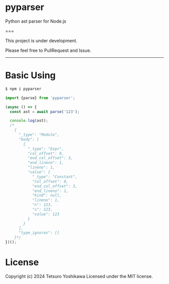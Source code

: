 # pyparser

Python ast parser for Node.js

===

This project is under development.

Please feel free to PullRequest and Issue.

---

# Basic Using

```bash
$ npm i pyparser
```

```typescript
import {parse} from 'pyparser';

(async () => {
  const ast = await parse('123');

  console.log(ast);
  /*
    {
      "_type": "Module",
      "body": [
        {
          "_type": "Expr",
          "col_offset": 0,
          "end_col_offset": 3,
          "end_lineno": 1,
          "lineno": 1,
          "value": {
            "_type": "Constant",
            "col_offset": 0,
            "end_col_offset": 3,
            "end_lineno": 1,
            "kind": null,
            "lineno": 1,
            "n": 123,
            "s": 123,
            "value": 123
          }
        }
      ],
      "type_ignores": []
    }*/
})();
```

# License

Copyright (c) 2024 Tetsuro Yoshikawa Licensed under the MIT license.
